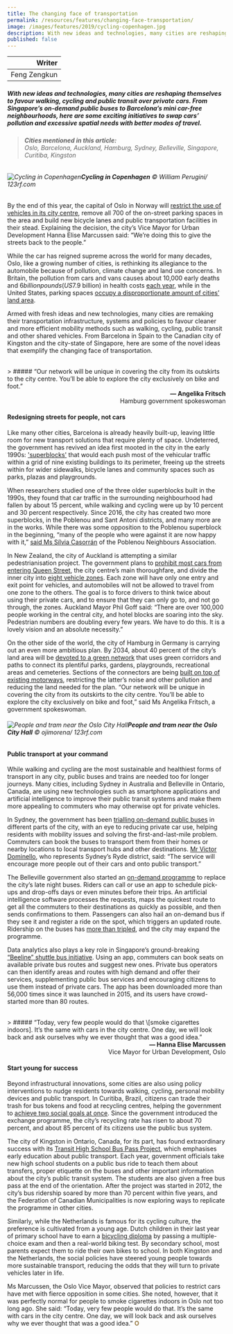```yaml
---
title: The changing face of transportation
permalink: /resources/features/changing-face-transportation/
image: /images/features/2019/cycling-copenhagen.jpg
description: With new ideas and technologies, many cities are reshaping themselves to favour walking, cycling and public transit over private cars. From Singapore’s on-demand public buses to Barcelona’s mini car-free neighbourhoods, here are some exciting initiatives to swap cars’ pollution and excessive spatial needs with better modes of travel.
published: false
---
```


| Writer |
|---:|
| Feng Zengkun |

##### With new ideas and technologies, many cities are reshaping themselves to favour walking, cycling and public transit over private cars. From Singapore’s on-demand public buses to Barcelona’s mini car-free neighbourhoods, here are some exciting initiatives to swap cars’ pollution and excessive spatial needs with better modes of travel.

> ###### **Cities mentioned in this article:** <br> Oslo, Barcelona, Auckland, Hamburg, Sydney, Belleville, Singapore, Curitiba, Kingston

###### ![Cycling in Copenhagen](/images/features/2019/cycling-copenhagen.jpg/)**Cycling in Copenhagen** © William Perugini/ 123rf.com

By the end of this year, the capital of Oslo in Norway will [restrict the use of vehicles in its city centre](https://www.nytimes.com/2018/12/19/travel/oslo-restricts-cars-in-city-center.html), remove all 700 of the on-street parking spaces in the area and build new bicycle lanes and public transportation facilities in their stead. Explaining the decision, the city’s Vice Mayor for Urban Development Hanna Elise Marcussen said: “We’re doing this to give the streets back to the people.” 

While the car has reigned supreme across the world for many decades, Oslo, like a growing number of cities, is rethinking its allegiance to the automobile because of pollution, climate change and land use concerns. In Britain, the pollution from cars and vans causes about 10,000 early deaths and $6 billion pounds (US$7.9 billion) in health costs [each year](https://www.eci.ox.ac.uk/news/2018/0606.html), while in the United States, parking spaces [occupy a disproportionate amount of cities’ land area](https://www.citylab.com/transportation/2018/11/parking-lots-near-me-shopping-plazas-vacant-spaces/576646/). 

Armed with fresh ideas and new technologies, many cities are remaking their transportation infrastructure, systems and policies to favour cleaner and more efficient mobility methods such as walking, cycling, public transit and other shared vehicles. From Barcelona in Spain to the Canadian city of Kingston and the city-state of Singapore, here are some of the novel ideas that exemplify the changing face of transportation. 

<br>
> ##### “Our network will be unique in covering the city from its outskirts to the city centre. You’ll be able to explore the city exclusively on bike and foot.”

<div align="right"><b>— Angelika Fritsch</b><br> Hamburg government spokeswoman</div>

#### **Redesigning streets for people, not cars** 

Like many other cities, Barcelona is already heavily built-up, leaving little room for new transport solutions that require plenty of space. Undeterred, the government has revived an idea first mooted in the city in the early 1990s: ['superblocks'](https://www.nytimes.com/2016/10/02/nyregion/what-new-york-can-learn-from-barcelonas-superblocks.html) that would each push most of the vehicular traffic within a grid of nine existing buildings to its perimeter, freeing up the streets within for wider sidewalks, bicycle lanes and community spaces such as parks, plazas and playgrounds. 

When researchers studied one of the three older superblocks built in the 1990s, they found that car traffic in the surrounding neighbourhood had fallen by about 15 percent, while walking and cycling were up by 10 percent and 30 percent respectively. Since 2016, the city has created two more superblocks, in the Poblenou and Sant Antoni districts, and many more are in the works. While there was some opposition to the Poblenou superblock in the beginning, “many of the people who were against it are now happy with it,” [said Ms Sílvia Casorrán](https://www.citylab.com/transportation/2018/08/inside-a-pedestrian-first-superblock/566864/) of the Poblenou Neighbours Association. 

In New Zealand, the city of Auckland is attempting a similar pedestrianisation project. The government plans to [prohibit most cars from entering Queen Street](https://www.radionz.co.nz/news/national/376945/car-free-cbd-in-auckland-comes-one-step-closer), the city centre’s main thoroughfare, and divide the inner city into [eight vehicle zones](https://www.nzherald.co.nz/nz/news/article.cfm?c_id=1&objectid=12167091). Each zone will have only one entry and exit point for vehicles, and automobiles will not be allowed to travel from one zone to the others. The goal is to force drivers to think twice about using their private cars, and to ensure that they can only go to, and not go through, the zones. Auckland Mayor Phil Goff said: “There are over 100,000 people working in the central city, and hotel blocks are soaring into the sky. Pedestrian numbers are doubling every few years. We have to do this. It is a lovely vision and an absolute necessity.” 

On the other side of the world, the city of Hamburg in Germany is carrying out an even more ambitious plan. By 2034, about 40 percent of the city’s land area will be [devoted to a green network](https://www.theguardian.com/sustainable-business/hamburg-answer-to-climate-change) that uses green corridors and paths to connect its plentiful parks, gardens, playgrounds, recreational areas and cemeteries. Sections of the connectors are being [built on top of existing motorways](https://www.fastcompany.com/3040310/theyre-going-to-bury-a-stretch-of-german-autobahn-and-cover-it-in-parks), restricting the latter’s noise and other pollution and reducing the land needed for the plan. “Our network will be unique in covering the city from its outskirts to the city centre. You’ll be able to explore the city exclusively on bike and foot,” said Ms Angelika Fritsch, a government spokeswoman. 

###### ![People and tram near the Oslo City Hall](/images/features/2019/oslo-city-hall.jpg/)**People and tram near the Oslo City Hall** © ojimorena/ 123rf.com

#### **Public transport at your command** 

While walking and cycling are the most sustainable and healthiest forms of transport in any city, public buses and trains are needed too for longer journeys. Many cities, including Sydney in Australia and Belleville in Ontario, Canada, are using new technologies such as smartphone applications and artificial intelligence to improve their public transit systems and make them more appealing to commuters who may otherwise opt for private vehicles. 

In Sydney, the government has been [trialling on-demand public buses](https://transportnsw.info/travel-info/ways-to-get-around/on-demand) in different parts of the city, with an eye to reducing private car use, helping residents with mobility issues and solving the first-and-last-mile problem. Commuters can book the buses to transport them from their homes or nearby locations to local transport hubs and other destinations. [Mr Victor Dominello](https://www.transport.nsw.gov.au/newsroom-and-events/media-releases/a-bus-stop-outside-your-door-on-demand-transport-here), who represents Sydney’s Ryde district, said: “The service will encourage more people out of their cars and onto public transport.”

The Belleville government also started an [on-demand programme](https://www.cbc.ca/news/business/uber-lyft-ride-hailing-on-demand-public-transit-1.4842699) to replace the city’s late night buses. Riders can call or use an app to schedule pick-ups and drop-offs days or even minutes before their trips. An artificial intelligence software processes the requests, maps the quickest route to get all the commuters to their destinations as quickly as possible, and then sends confirmations to them. Passengers can also hail an on-demand bus if they see it and register a ride on the spot, which triggers an updated route. Ridership on the buses has [more than tripled](https://www.intelligencer.ca/news/local-news/pilot-project-keeps-soaring), and the city may expand the programme. 

Data analytics also plays a key role in Singapore’s ground-breaking [“Beeline” shuttle bus initiative](https://www.straitstimes.com/singapore/code-for-private-bus-service-app-to-be-released-to-the-public-for-developers-to-build-on). Using an app, commuters can book seats on available private bus routes and suggest new ones. Private bus operators can then identify areas and routes with high demand and offer their services, supplementing public bus services and encouraging citizens to use them instead of private cars. The app has been downloaded more than 56,000 times since it was launched in 2015, and its users have crowd-started more than 80 routes. 

<br>
> ##### “Today, very few people would do that \[smoke cigarettes indoors]. It’s the same with cars in the city centre. One day, we will look back and ask ourselves why we ever thought that was a good idea.”

<div align="right"><b>— Hanna Elise Marcussen</b><br> Vice Mayor for Urban Development, Oslo</div>

#### **Start young for success** 

Beyond infrastructural innovations, some cities are also using policy interventions to nudge residents towards walking, cycling, personal mobility devices and public transport. In Curitiba, Brazil, citizens can trade their trash for bus tokens and food at recycling centres, helping the government to [achieve two social goals at once](http://www.mcdonough.com/writings/designing-city-tomorrow-2017/). Since the government introduced the exchange programme, the city’s recycling rate has risen to about 70 percent, and about 85 percent of its citizens use the public bus system. 

The city of Kingston in Ontario, Canada, for its part, has found extraordinary success with its [Transit High School Bus Pass Project](https://globalnews.ca/news/4267470/transit-teaching-program-in-kingston-garnering-national-attention/), which emphasises early education about public transport. Each year, government officials take new high school students on a public bus ride to teach them about transfers, proper etiquette on the buses and other important information about the city’s public transit system. The students are also given a free bus pass at the end of the orientation. After the project was started in 2012, the city’s bus ridership soared by more than 70 percent within five years, and the Federation of Canadian Municipalities is now exploring ways to replicate the programme in other cities. 

Similarly, while the Netherlands is famous for its cycling culture, the preference is cultivated from a young age. Dutch children in their last year of primary school have to earn a [bicycling diploma](https://www.bostonglobe.com/2013/09/21/how-much-you-know-about-bike-safety/wBwlu3gHDVl32kqxf0ndDN/story.html) by passing a multiple-choice exam and then a real-world biking test. By secondary school, most parents expect them to ride their own bikes to school. In both Kingston and the Netherlands, the social policies have steered young people towards more sustainable transport, reducing the odds that they will turn to private vehicles later in life. 

Ms Marcussen, the Oslo Vice Mayor, observed that policies to restrict cars have met with fierce opposition in some cities. She noted, however, that it was perfectly normal for people to smoke cigarettes indoors in Oslo not too long ago. She said: “Today, very few people would do that. It’s the same with cars in the city centre. One day, we will look back and ask ourselves why we ever thought that was a good idea.” **<font color="#967942">O</font>**
